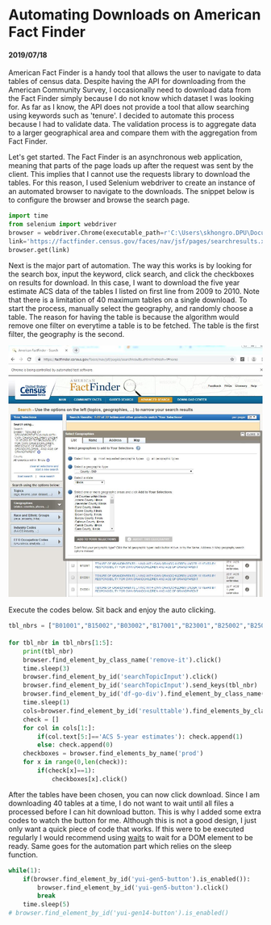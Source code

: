 # Automating Downloads on American Fact Finder
#### 2019/07/18

American Fact Finder is a handy tool that allows the user to navigate to data tables of census data. Despite having the API for downloading from the American Community Survey, I occasionally need to download data from the Fact Finder simply because I do not know which dataset I was looking for. As far as I know, the API does not provide a tool that allow searching using keywords such as 'tenure'. I decided to automate this process because I had to validate data. The validation process is to aggregate data to a larger geographical area and compare them with the aggregation from Fact Finder.

Let's get started. The Fact Finder is an asynchronous web application, meaning that parts of the page loads up after the request was sent by the client.
This implies that I cannot use the requests library to download the tables.
For this reason, I used Selenium webdriver to create an instance of an automated browser to navigate to the downloads. 
The snippet below is to configure the browser and browse the search page.

``` python
import time
from selenium import webdriver
browser = webdriver.Chrome(executable_path=r'C:\Users\skhongro.DPU\Documents\chromedriver.exe')
link='https://factfinder.census.gov/faces/nav/jsf/pages/searchresults.xhtml?refresh=t'
browser.get(link)
```

Next is the major part of automation. The way this works is by looking for the search box, input the keyword, click search, and click the checkboxes on results for download.
In this case, I want to download the five year estimate ACS data of the tables I listed on first line from 2009 to 2010.
Note that there is a limitation of 40 maximum tables on a single download. To start the process, manually select the geography, and randomly choose a table. The reason for having the table is because the algorithm would remove one filter on everytime a table is to be fetched. The table is the first filter, the geography is the second.

![](factfinder-choose_geo.JPG)

Execute the codes below. Sit back and enjoy the auto clicking.

``` python
tbl_nbrs = ["B01001","B15002","B03002","B17001","B23001","B25002","B25004","B25024","B25032","B25007","B11016","B25106","B25064","B25063","B19013","B19001","B25072","B19019","B19001"]

for tbl_nbr in tbl_nbrs[1:5]:
    print(tbl_nbr)
    browser.find_element_by_class_name('remove-it').click()
    time.sleep(3)
    browser.find_element_by_id('searchTopicInput').click()
    browser.find_element_by_id('searchTopicInput').send_keys(tbl_nbr)
    browser.find_element_by_id('df-go-div').find_element_by_class_name('button-g').click()
    time.sleep(1)
    cols=browser.find_element_by_id('resulttable').find_elements_by_class_name('yui-dt-col-d_dataset')
    check = []
    for col in cols[1:]:
        if(col.text[5:]=='ACS 5-year estimates'): check.append(1)
        else: check.append(0)
    checkboxes = browser.find_elements_by_name('prod')
    for x in range(0,len(check)):
        if(check[x]==1):
            checkboxes[x].click()
```

After the tables have been chosen, you can now click download. Since I am downloading 40 tables at a time, I do not want to wait until all files a processed before I can hit download button.
This is why I added some extra codes to watch the button for me.
Although this is not a good design, I just only want a quick piece of code that works.
If this were to be executed regularly I would recommend using <a href="https://selenium-python.readthedocs.io/waits.html">waits</a> to wait for a DOM element to be ready.
Same goes for the automation part which relies on the sleep function.

``` python
while(1):
    if(browser.find_element_by_id('yui-gen5-button').is_enabled()):
        browser.find_element_by_id('yui-gen5-button').click()
        break
    time.sleep(5)
# browser.find_element_by_id('yui-gen14-button').is_enabled()
```
